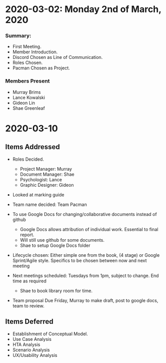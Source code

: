 2020-03-02: Monday 2nd of March, 2020
=====================================

### Summary:
* First Meeting.
* Member Introduction.
* Discord Chosen as Line of Communication.
* Roles Chosen.
* Pacman Chosen as Project. 

### Members Present
* Murray Brims
* Lance Kowalski
* Gideon Lin
* Shae Greenleaf

2020-03-10
==========

## Items Addressed

* Roles Decided.
   * Project Manager: Murray
   * Document Manager: Shae
   * Psychologist: Lance
   * Graphic Designer: Gideon

* Looked at marking guide

* Team name decided: Team Pacman

* To use Google Docs for changing/collaborative documents instead of github
   * Google Docs allows attribution of individual work. Essential to final report.
   * Will still use github for some documents.
   * Shae to setup Google Docs folder

* Lifecycle chosen: Either simple one from the book, (4 stage) or Google Sprint/Agile style. Specifics to be chosen between now and next meeting

* Next meetings scheduled: Tuesdays from 1pm, subject to change. End time as required
   * Shae to book library room for time.

* Team proposal Due Friday, Murray to make draft, post to google docs, team to review.

## Items Deferred

* Establishment of Conceptual Model.
* Use Case Analysis
* HTA Analysis
* Scenario Analysis
* UX/Usability Analysis
 
